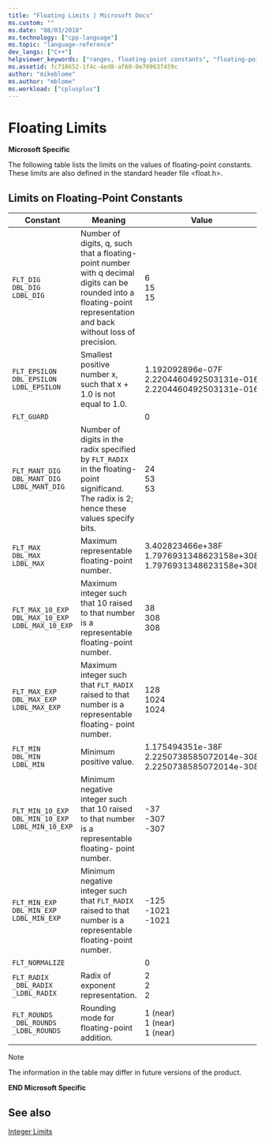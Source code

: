 ```yaml
---
title: "Floating Limits | Microsoft Docs"
ms.custom: ""
ms.date: "08/03/2018"
ms.technology: ["cpp-language"]
ms.topic: "language-reference"
dev_langs: ["C++"]
helpviewer_keywords: ["ranges, floating-point constants", "floating-point constants, limits", "float.h header file", "limits, floating-point constants", "floating-point numbers [C++]", "floating limits"]
ms.assetid: fc718652-1f4c-4ed8-af60-0e769637459c
author: "mikeblome"
ms.author: "mblome"
ms.workload: ["cplusplus"]
---
```

# Floating Limits

**Microsoft Specific**

The following table lists the limits on the values of floating-point constants. These limits are also defined in the standard header file \<float.h>.  

## Limits on Floating-Point Constants

|Constant|Meaning|Value|
|--------------|-------------|-----------|
|`FLT_DIG`<br/>`DBL_DIG`<br/>`LDBL_DIG`|Number of digits, q,  such that a floating-point number with q decimal digits can be rounded  into a floating-point representation and back without loss of precision.|6<br/>15<br/>15|
|`FLT_EPSILON`<br/>`DBL_EPSILON`<br/>`LDBL_EPSILON`|Smallest positive number  x, such that x + 1.0 is  not equal to 1.0.|1.192092896e-07F<br/>2.2204460492503131e-016<br/>2.2204460492503131e-016|
|`FLT_GUARD`||0|
|`FLT_MANT_DIG`<br/>`DBL_MANT_DIG`<br/>`LDBL_MANT_DIG`|Number of digits in the  radix specified by `FLT_RADIX` in the  floating-point significand. The radix is 2; hence  these values specify bits.|24<br/>53<br/>53|
|`FLT_MAX`<br/>`DBL_MAX`<br/>`LDBL_MAX`|Maximum representable  floating-point number.|3.402823466e+38F<br/>1.7976931348623158e+308<br/>1.7976931348623158e+308|
|`FLT_MAX_10_EXP`<br/>`DBL_MAX_10_EXP`<br/>`LDBL_MAX_10_EXP`|Maximum integer such  that 10 raised to that number is a representable floating-point number.|38<br/>308<br/>308|
|`FLT_MAX_EXP`<br/>`DBL_MAX_EXP`<br/>`LDBL_MAX_EXP`|Maximum integer such  that `FLT_RADIX` raised  to that number is a representable floating- point number.|128<br/>1024<br/>1024|
|`FLT_MIN`<br/>`DBL_MIN`<br/>`LDBL_MIN`|Minimum positive value.|1.175494351e-38F<br/>2.2250738585072014e-308<br/>2.2250738585072014e-308|
|`FLT_MIN_10_EXP`<br/>`DBL_MIN_10_EXP`<br/>`LDBL_MIN_10_EXP`|Minimum negative integer such that 10 raised to  that number is a representable floating- point number.|-37<br/>-307<br/>-307|
|`FLT_MIN_EXP`<br/>`DBL_MIN_EXP`<br/>`LDBL_MIN_EXP`|Minimum negative integer such that `FLT_RADIX` raised to that number is  a representable floating-point number.|-125<br/>-1021<br/>-1021|
|`FLT_NORMALIZE`||0|
|`FLT_RADIX`<br/>`_DBL_RADIX`<br/>`_LDBL_RADIX`|Radix of exponent representation.|2<br/>2<br/>2|
|`FLT_ROUNDS`<br/>`_DBL_ROUNDS`<br/>`_LDBL_ROUNDS`|Rounding mode for  floating-point addition.|1 (near)<br/>1 (near)<br/>1 (near)|

> [!NOTE]
>  The information in the table may differ in future versions of the product.

**END Microsoft Specific**

## See also

[Integer Limits](../cpp/integer-limits.md)  
